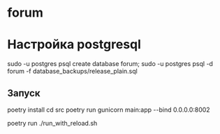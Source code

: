 # forum

# Настройка postgresql

sudo -u postgres psql
create database forum;
sudo -u postgres psql -d forum -f database_backups/release_plain.sql

## Запуск

poetry install
cd src
poetry run gunicorn main:app --bind 0.0.0.0:8002

poetry run ./run_with_reload.sh